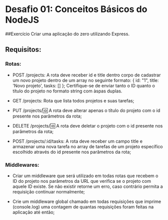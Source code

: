 # Desafio 01: Conceitos Básicos do NodeJS

##Exercício
Criar uma aplicação do zero utilizando Express.

## Requisitos:

### Rotas:

- POST /projects: A rota deve receber id e title dentro corpo de cadastrar um novo projeto dentro de um array no seguinte formato: { id: "1", title: 'Novo projeto', tasks: [] }; Certifique-se de enviar tanto o ID quanto o título do projeto no formato string com àspas duplas.

- GET /projects: Rota que lista todos projetos e suas tarefas;

- PUT /projects/:id: A rota deve alterar apenas o título do projeto com o id presente nos parâmetros da rota;

- DELETE /projects/:id: A rota deve deletar o projeto com o id presente nos parâmetros da rota;

- POST /projects/:id/tasks: A rota deve receber um campo title e armazenar uma nova tarefa no array de tarefas de um projeto específico escolhido através do id presente nos parâmetros da rota;

### Middlewares:

- Criar um middleware que será utilizado em todas rotas que recebem o ID do projeto nos parâmetros da URL que verifica se o projeto com aquele ID existe. Se não existir retorne um erro, caso contrário permita a requisição continuar normalmente;

- Crie um middleware global chamado em todas requisições que imprime (console.log) uma contagem de quantas requisições foram feitas na aplicação até então;
